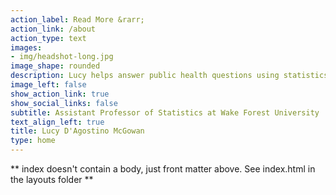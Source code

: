 ```yaml
---
action_label: Read More &rarr;
action_link: /about
action_type: text
images: 
- img/headshot-long.jpg
image_shape: rounded
description: Lucy helps answer public health questions using statistics. Her research focuses on causal inference, human-data interaction, and statistical communication.
image_left: false
show_action_link: true
show_social_links: false
subtitle: Assistant Professor of Statistics at Wake Forest University
text_align_left: true
title: Lucy D'Agostino McGowan
type: home
---
```


** index doesn't contain a body, just front matter above.
See index.html in the layouts folder **
